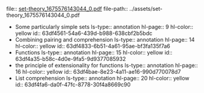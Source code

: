 file:: [set-theory_1675576143044_0.pdf](../assets/set-theory_1675576143044_0.pdf)
file-path:: ../assets/set-theory_1675576143044_0.pdf

- Some particularly simple sets
  ls-type:: annotation
  hl-page:: 9
  hl-color:: yellow
  id:: 63df4561-54a6-439d-b988-638cbf2b5bdc
- Combining pairing and comprehension
  ls-type:: annotation
  hl-page:: 14
  hl-color:: yellow
  id:: 63df4833-6b51-4a61-95ae-bf3fa135f7a6
- Functions
  ls-type:: annotation
  hl-page:: 15
  hl-color:: yellow
  id:: 63df4a35-b58c-4d0e-9fa5-9d9377085932
- the principle of extensionality for functions
  ls-type:: annotation
  hl-page:: 16
  hl-color:: yellow
  id:: 63df4bae-8e23-4a11-ae16-990d770078d7
- List comprehension
  ls-type:: annotation
  hl-page:: 20
  hl-color:: yellow
  id:: 63df4fa6-da0f-47fc-8778-30f4a8669c90